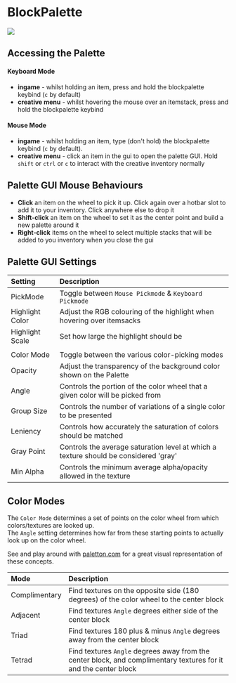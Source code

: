 # BlockPalette
![](http://i.imgur.com/iEtBnSG.gif)

## Accessing the Palette
#### Keyboard Mode
- **ingame** - whilst holding an item, press and hold the blockpalette keybind (`c` by default)
- **creative menu** - whilst hovering the mouse over an itemstack, press and hold the blockpalette keybind

#### Mouse Mode
- **ingame** - whilst holding an item, type (don't hold) the blockpalette keybind (`c` by default).
- **creative menu** - click an item in the gui to open the palette GUI. Hold `shift` or `ctrl` or `c` to interact with the creative inventory normally

## Palette GUI Mouse Behaviours
- **Click** an item on the wheel to pick it up. Click again over a hotbar slot to add it to your inventory. Click anywhere else to drop it
- **Shift-click** an item on the wheel to set it as the center point and build a new palette around it
- **Right-click** items on the wheel to select multiple stacks that will be added to you inventory when you close the gui

## Palette GUI Settings
| Setting | Description |
|:----|:----|
|PickMode|Toggle between `Mouse Pickmode` & `Keyboard Pickmode`|
|Highlight Color|Adjust the RGB colouring of the highlight when hovering over itemsacks|
|Highlight Scale|Set how large the highlight should be|
| | |
|Color Mode|Toggle between the various color-picking modes|
|Opacity|Adjust the transparency of the background color shown on the Palette|
|Angle|Controls the portion of the color wheel that a given color will be picked from|
|Group Size|Controls the number of variations of a single color to be presented|
|Leniency|Controls how accurately the saturation of colors should be matched|
|Gray Point|Controls the average saturation level at which a texture should be considered 'gray'|
|Min Alpha|Controls the minimum average alpha/opacity allowed in the texture|

## Color Modes
The `Color Mode` determines a set of points on the color wheel from which colors/textures are looked up.  
The `Angle` setting determines how far from these starting points to actually look up on the color wheel.

See and play around with [paletton.com](http://paletton.com) for a great visual representation of these concepts.

| Mode | Description |
|:----|:-----|
|Complimentary|Find textures on the opposite side (180 degrees) of the color wheel to the center block|
|Adjacent|Find textures `Angle` degrees either side of the center block|
|Triad|Find textures 180 plus & minus `Angle` degrees away from the center block|
|Tetrad|Find textures `Angle` degrees away from the center block, and complimentary textures for it and the center block|

